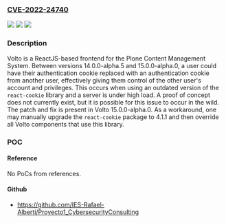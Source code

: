 ### [CVE-2022-24740](https://cve.mitre.org/cgi-bin/cvename.cgi?name=CVE-2022-24740)
![](https://img.shields.io/static/v1?label=Product&message=volto&color=blue)
![](https://img.shields.io/static/v1?label=Version&message=n%2Fa&color=blue)
![](https://img.shields.io/static/v1?label=Vulnerability&message=CWE-287%3A%20Improper%20Authentication&color=brighgreen)

### Description

Volto is a ReactJS-based frontend for the Plone Content Management System. Between versions 14.0.0-alpha.5 and 15.0.0-alpha.0, a user could have their authentication cookie replaced with an authentication cookie from another user, effectively giving them control of the other user's account and privileges. This occurs when using an outdated version of the `react-cookie` library and a server is under high load. A proof of concept does not currently exist, but it is possible for this issue to occur in the wild. The patch and fix is present in Volto 15.0.0-alpha.0. As a workaround, one may manually upgrade the `react-cookie` package to 4.1.1 and then override all Volto components that use this library.

### POC

#### Reference
No PoCs from references.

#### Github
- https://github.com/IES-Rafael-Alberti/Proyecto1_CybersecurityConsulting

